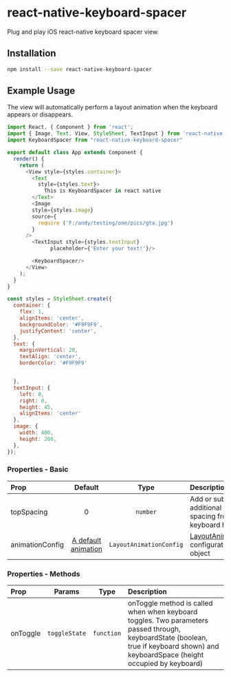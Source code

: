 # react-native-keyboard-spacer

Plug and play iOS react-native keyboard spacer view.

## Installation

```bash
npm install --save react-native-keyboard-spacer
```

## Example Usage

The view will automatically perform a layout animation when the keyboard appears or disappears.

```javascript
import React, { Component } from 'react';
import { Image, Text, View, StyleSheet, TextInput } from 'react-native';
import KeyboardSpacer from "react-native-keyboard-spacer"

export default class App extends Component {
  render() {
    return (
      <View style={styles.container}>
        <Text
          style={styles.text}>
            This is KeyboardSpacer in react native
        </Text>
        <Image
        style={styles.image}
        source={
          require ('F:/andy/testing/one/pics/gta.jpg')
        }
      />
        <TextInput style={styles.textInput}
              placeholder={'Enter your text!'}/>

        <KeyboardSpacer/>
      </View>
    );
  }
}

const styles = StyleSheet.create({
  container: {
    flex: 1,
    alignItems: 'center',
    backgroundColor: '#F9F9F9',
    justifyContent: 'center',
  },
  text: {
    marginVertical: 20,
    textAlign: 'center',
    borderColor: '#F9F9F9'


  },
  textInput: {
    left: 0, 
    right: 0, 
    height: 45,
    alignItems: 'center'
  },
  image: {
    width: 400,
    height: 200,
  },
});

```
### Properties - Basic

| Prop  | Default  | Type | Description |
| :------------ |:---------------:| :---------------:| :-----|
| topSpacing | 0 | `number` | Add or subtract additional spacing from keyboard height |
| animationConfig | [A default animation](https://github.com/Andr3wHur5t/react-native-keyboard-spacer/blob/expose-layout-animations/KeyboardSpacer.js#L14) | `LayoutAnimationConfig` | [LayoutAnimation](https://facebook.github.io/react-native/docs/layoutanimation.html#content) configuration object |

### Properties - Methods

| Prop  | Params  | Type | Description |
| :------------ |:---------------:| :---------------:| :-----|
| onToggle | `toggleState` | `function` | onToggle method is called when when keyboard toggles. Two parameters passed through, keyboardState (boolean, true if keyboard shown) and keyboardSpace (height occupied by keyboard) |

